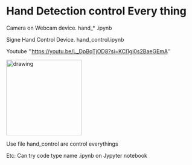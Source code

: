 # Hand Detection control Every thing

Camera on Webcam device. hand_* .ipynb

Signe Hand Control Device. hand_control.ipynb

Youtube ''https://youtu.be/L_DpBqTjOD8?si=KCl1gi0s2BaeGEmA''

<img src="https://i.ytimg.com/an_webp/L_DpBqTjOD8/mqdefault_6s.webp?du=3000&sqp=CJLMgqsG&rs=AOn4CLCfZY-PCzTvr_DxqcZm_qFrObXpQw" alt="drawing" width="200"/>

Use file hand_control are control everythings 

Etc: Can try code type name .ipynb on Jypyter notebook
